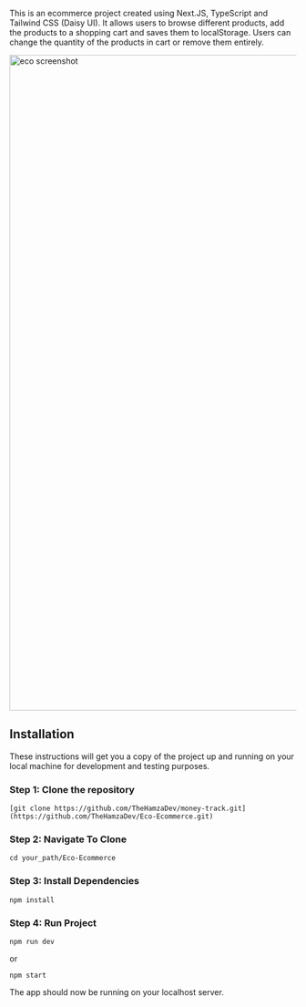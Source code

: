 This is an ecommerce project created using Next.JS, TypeScript and Tailwind CSS (Daisy UI). It allows users to browse different products, add the products to a shopping cart and saves them to localStorage. Users can change the quantity of the products in cart or remove them entirely.

<img width="1151" alt="eco screenshot" src="https://github.com/TheHamzaDev/Eco-Ecommerce/assets/143728239/a381439b-edc6-4f65-8d6a-9a54416f4901">

## Installation
These instructions will get you a copy of the project up and running on your local machine for development and testing purposes.

### Step 1: Clone the repository
```
[git clone https://github.com/TheHamzaDev/money-track.git](https://github.com/TheHamzaDev/Eco-Ecommerce.git)
```
### Step 2: Navigate To Clone
```
cd your_path/Eco-Ecommerce
```
### Step 3: Install Dependencies
```
npm install
```
### Step 4: Run Project
```
npm run dev
```
or
```
npm start
```
The app should now be running on your localhost server.
